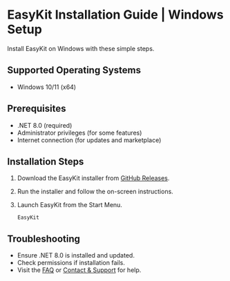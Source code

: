 # EasyKit Installation Guide | Windows Setup

<!--
  Meta Description: Step-by-step instructions to install EasyKit on Windows 10/11. Includes prerequisites, troubleshooting, and support links.
-->

Install EasyKit on Windows with these simple steps.

## Supported Operating Systems

- Windows 10/11 (x64)

## Prerequisites

- .NET 8.0 (required)
- Administrator privileges (for some features)
- Internet connection (for updates and marketplace)

## Installation Steps

1. Download the EasyKit installer from [GitHub Releases](https://github.com/LoveDoLove/EasyKit/releases "Download EasyKit for Windows").
2. Run the installer and follow the on-screen instructions.
3. Launch EasyKit from the Start Menu.

   `EasyKit`

## Troubleshooting

- Ensure .NET 8.0 is installed and updated.
- Check permissions if installation fails.
- Visit the [FAQ](faq.md "EasyKit FAQ") or [Contact & Support](contact.md "Contact EasyKit Team") for help.

<!-- Accessibility: All links have descriptive titles for screen readers. -->

